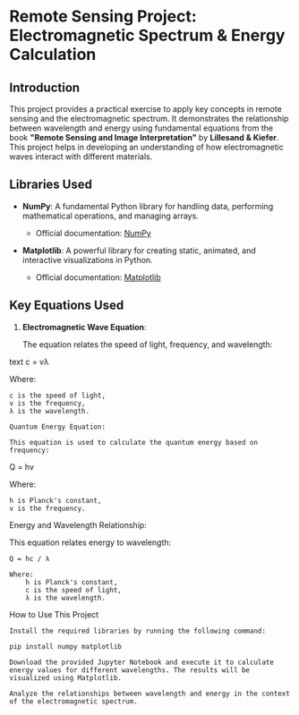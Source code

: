 # Remote Sensing Project: Electromagnetic Spectrum & Energy Calculation

## Introduction
This project provides a practical exercise to apply key concepts in remote sensing and the electromagnetic spectrum. It demonstrates the relationship between wavelength and energy using fundamental equations from the book **"Remote Sensing and Image Interpretation"** by **Lillesand & Kiefer**. This project helps in developing an understanding of how electromagnetic waves interact with different materials.

## Libraries Used
- **NumPy**: A fundamental Python library for handling data, performing mathematical operations, and managing arrays.
  - Official documentation: [NumPy](https://numpy.org/)
  
- **Matplotlib**: A powerful library for creating static, animated, and interactive visualizations in Python.
  - Official documentation: [Matplotlib](https://matplotlib.org/)

## Key Equations Used

1. **Electromagnetic Wave Equation**:

   The equation relates the speed of light, frequency, and wavelength:

   

text
   c = vλ

Where:

    c is the speed of light,
    v is the frequency,
    λ is the wavelength.

    Quantum Energy Equation:

    This equation is used to calculate the quantum energy based on frequency:

Q = hv

Where:

    h is Planck's constant,
    v is the frequency.

Energy and Wavelength Relationship:

This equation relates energy to wavelength:

    Q = hc / λ

    Where:
        h is Planck's constant,
        c is the speed of light,
        λ is the wavelength.

How to Use This Project

    Install the required libraries by running the following command:

    pip install numpy matplotlib

    Download the provided Jupyter Notebook and execute it to calculate energy values for different wavelengths. The results will be visualized using Matplotlib.

    Analyze the relationships between wavelength and energy in the context of the electromagnetic spectrum.

